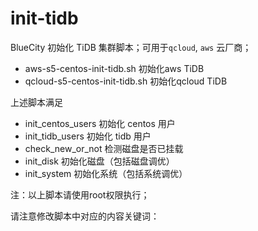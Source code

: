 # init-tidb

BlueCity 初始化 TiDB 集群脚本；可用于`qcloud`, `aws` 云厂商；

- aws-s5-centos-init-tidb.sh 初始化aws TiDB
- qcloud-s5-centos-init-tidb.sh 初始化qcloud TiDB

上述脚本满足

- init_centos_users  初始化 centos 用户
- init_tidb_users 初始化 tidb 用户
- check_new_or_not 检测磁盘是否已挂载
- init_disk  初始化磁盘（包括磁盘调优）
- init_system 初始化系统（包括系统调优）

注：以上脚本请使用root权限执行；

请注意修改脚本中对应的内容关键词：
